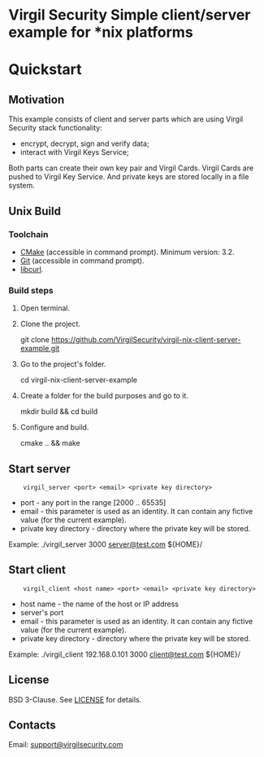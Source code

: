 # Virgil Security Simple client/server example for *nix platforms

# Quickstart

## Motivation
This example consists of client and server parts which are using Virgil Security
stack functionality:

-   encrypt, decrypt, sign and verify data;
-   interact with Virgil Keys Service;

Both parts can create their own key pair and Virgil Cards.
Virgil Cards are pushed to Virgil Key Service.
And private keys are stored locally in a file system.

## Unix Build

### Toolchain
*   [CMake](http://www.cmake.org/) (accessible in command prompt). Minimum version: 3.2.
*   [Git](http://git-scm.com/) (accessible in command prompt).
*   [libcurl](http://curl.haxx.se/libcurl/).

### Build steps
1.   Open terminal.

1.   Clone the project.

        git clone https://github.com/VirgilSecurity/virgil-nix-client-server-example.git

1.   Go to the project's folder.

        cd virgil-nix-client-server-example

1.   Create a folder for the build purposes and go to it.

        mkdir build && cd build

1.   Configure and build.

        cmake .. && make


## Start server

        virgil_server <port> <email> <private key directory>

- port - any port in the range [2000 .. 65535]
- email - this parameter is used as an identity. It can contain any fictive value (for the current example).
- private key directory - directory where the private key will be stored.

Example:
        ./virgil_server 3000 server@test.com ${HOME}/

## Start client

        virgil_client <host name> <port> <email> <private key directory>

- host name - the name of the host or IP address
- server's port
- email - this parameter is used as an identity. It can contain any fictive value (for the current example).
- private key directory - directory where the private key will be stored.

Example:
        ./virgil_client 192.168.0.101 3000 client@test.com ${HOME}/

## License
BSD 3-Clause. See [LICENSE](https://github.com/VirgilSecurity/virgil-cli/blob/master/LICENSE) for details.


## Contacts

Email: <support@virgilsecurity.com>
